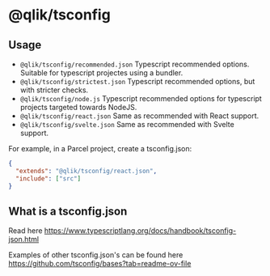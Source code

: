 # @qlik/tsconfig

## Usage

- `@qlik/tsconfig/recommended.json` Typescript recommended options. Suitable for typescript projectes using a bundler.
- `@qlik/tsconfig/strictest.json` Typescript recommended options, but with stricter checks.
- `@qlik/tsconfig/node.js` Typescript recommended options for typescript projects targeted towards NodeJS.
- `@qlik/tsconfig/react.json` Same as recommended with React support.
- `@qlik/tsconfig/svelte.json` Same as recommended with Svelte support.

For example, in a Parcel project, create a tsconfig.json:

```json
{
  "extends": "@qlik/tsconfig/react.json",
  "include": ["src"]
}
```

## What is a tsconfig.json

Read here <https://www.typescriptlang.org/docs/handbook/tsconfig-json.html>

Examples of other tsconfig.json's can be found here <https://github.com/tsconfig/bases?tab=readme-ov-file>
